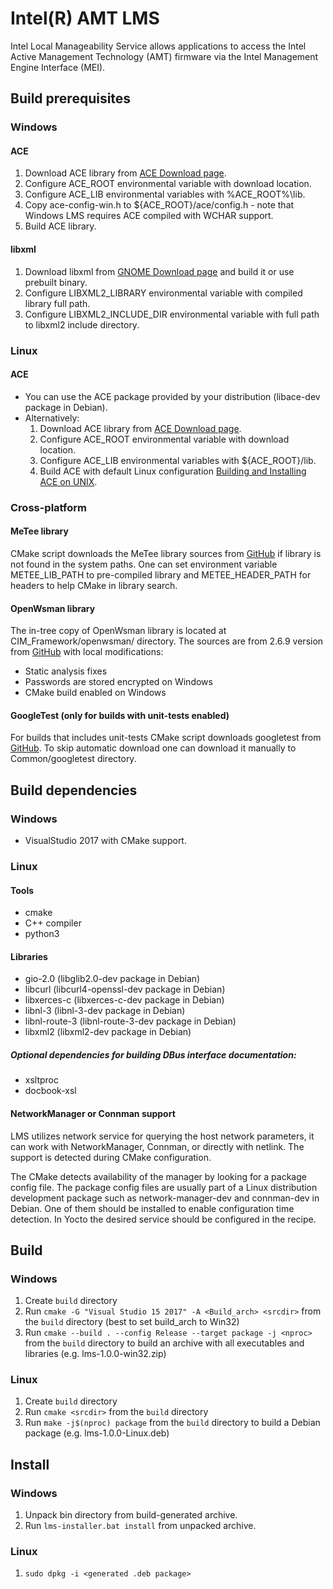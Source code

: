 Intel(R) AMT LMS
================
Intel Local Manageability Service allows applications
to access the Intel Active Management Technology (AMT) firmware via
the Intel Management Engine Interface (MEI).

## Build prerequisites

### Windows

#### ACE
1. Download ACE library from [ACE Download page](http://download.dre.vanderbilt.edu/).
2. Configure ACE_ROOT environmental variable with download location.
3. Configure ACE_LIB environmental variables with %ACE_ROOT%\lib.
4. Copy ace-config-win.h to ${ACE_ROOT}/ace/config.h - note that Windows LMS requires ACE compiled with WCHAR support.
5. Build ACE library.

#### libxml
1. Download libxml from [GNOME Download page](https://gitlab.gnome.org/GNOME/libxml2/-/archive/master/libxml2-master.zip') and build it or use prebuilt binary.
2. Configure LIBXML2_LIBRARY environmental variable with compiled library full path.
3. Configure LIBXML2_INCLUDE_DIR environmental variable with full path to libxml2 include directory.

### Linux

#### ACE
 * You can use the ACE package provided by your distribution (libace-dev package in Debian).
 * Alternatively:
   1. Download ACE library from [ACE Download page](http://download.dre.vanderbilt.edu/).
   2. Configure ACE_ROOT environmental variable with download location.
   3. Configure ACE_LIB environmental variables with ${ACE_ROOT}/lib.
   4. Build ACE with default Linux configuration [Building and Installing ACE on UNIX](http://www.dre.vanderbilt.edu/~schmidt/DOC_ROOT/ACE/ACE-INSTALL.html#unix).

### Cross-platform

#### MeTee library
CMake script downloads the MeTee library sources from [GitHub](https://github.com/intel/metee)
if library is not found in the system paths.
One can set environment variable METEE_LIB_PATH to pre-compiled library and METEE_HEADER_PATH for headers to
help CMake in library search.

#### OpenWsman library
The in-tree copy of OpenWsman library is located at CIM_Framework/openwsman/ directory.
The sources are from 2.6.9 version from [GitHub](https://github.com/Openwsman/openwsman) with local modifications:
* Static analysis fixes
* Passwords are stored encrypted on Windows
* CMake build enabled on Windows

#### GoogleTest (only for builds with unit-tests enabled)

For builds that includes unit-tests CMake script downloads googletest from [GitHub](https://github.com/google/googletest).
To skip automatic download one can download it manually to Common/googletest directory.

## Build dependencies

### Windows
* VisualStudio 2017 with CMake support.

### Linux
#### Tools
* cmake
* C++ compiler
* python3

#### Libraries

* gio-2.0 (libglib2.0-dev package in Debian)
* libcurl (libcurl4-openssl-dev package in Debian)
* libxerces-c (libxerces-c-dev package in Debian)
* libnl-3 (libnl-3-dev package in Debian)
* libnl-route-3 (libnl-route-3-dev package in Debian)
* libxml2 (libxml2-dev package in Debian)

##### Optional dependencies for building DBus interface documentation:
* xsltproc
* docbook-xsl

#### NetworkManager or Connman support

LMS utilizes network service for querying the host network parameters, it can work with NetworkManager, Connman, or directly with netlink.
The support is detected during CMake configuration.

The CMake detects availability of the manager by looking for a package config file.
The package config files are usually part of a Linux distribution development package such as network-manager-dev and connman-dev in Debian.
One of them should be installed to enable configuration time detection.
In Yocto the desired service should be configured in the recipe. 

## Build

### Windows

1. Create `build` directory
2. Run `cmake -G "Visual Studio 15 2017" -A <Build_arch> <srcdir>` from the `build` directory (best to set build_arch to Win32)
3. Run `cmake --build . --config Release --target package -j <nproc>` from the `build` directory to build an archive with all executables and libraries (e.g. lms-1.0.0-win32.zip)

### Linux

1. Create `build` directory
2. Run `cmake <srcdir>` from the `build` directory
3. Run `make -j$(nproc) package` from the `build` directory to build a Debian package (e.g. lms-1.0.0-Linux.deb)

## Install

### Windows

1. Unpack bin directory from build-generated archive.
2. Run `lms-installer.bat install` from unpacked archive.

### Linux

1. `sudo dpkg -i <generated .deb package>`
